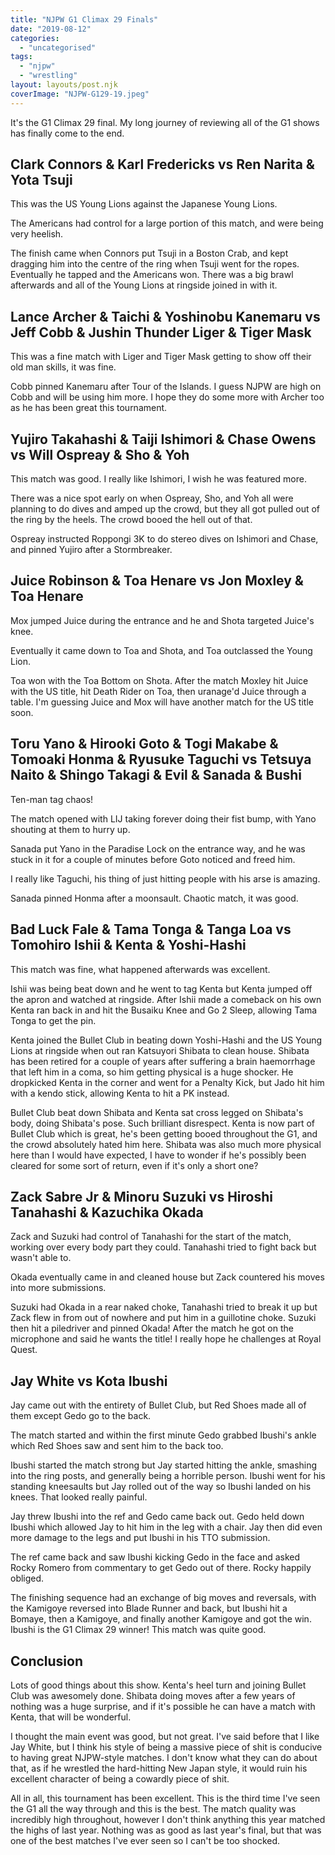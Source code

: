 ```yaml
---
title: "NJPW G1 Climax 29 Finals"
date: "2019-08-12"
categories: 
  - "uncategorised"
tags: 
  - "njpw"
  - "wrestling"
layout: layouts/post.njk
coverImage: "NJPW-G129-19.jpeg"
---
```


It's the G1 Climax 29 final. My long journey of reviewing all of the G1 shows has finally come to the end.

## Clark Connors & Karl Fredericks vs Ren Narita & Yota Tsuji

This was the US Young Lions against the Japanese Young Lions.

The Americans had control for a large portion of this match, and were being very heelish.

The finish came when Connors put Tsuji in a Boston Crab, and kept dragging him into the centre of the ring when Tsuji went for the ropes. Eventually he tapped and the Americans won. There was a big brawl afterwards and all of the Young Lions at ringside joined in with it.

## Lance Archer & Taichi & Yoshinobu Kanemaru vs Jeff Cobb & Jushin Thunder Liger & Tiger Mask

This was a fine match with Liger and Tiger Mask getting to show off their old man skills, it was fine.

Cobb pinned Kanemaru after Tour of the Islands. I guess NJPW are high on Cobb and will be using him more. I hope they do some more with Archer too as he has been great this tournament.

## Yujiro Takahashi & Taiji Ishimori & Chase Owens vs Will Ospreay & Sho & Yoh

This match was good. I really like Ishimori, I wish he was featured more.

There was a nice spot early on when Ospreay, Sho, and Yoh all were planning to do dives and amped up the crowd, but they all got pulled out of the ring by the heels. The crowd booed the hell out of that.

Ospreay instructed Roppongi 3K to do stereo dives on Ishimori and Chase, and pinned Yujiro after a Stormbreaker.

## Juice Robinson & Toa Henare vs Jon Moxley & Toa Henare

Mox jumped Juice during the entrance and he and Shota targeted Juice's knee.

Eventually it came down to Toa and Shota, and Toa outclassed the Young Lion.

Toa won with the Toa Bottom on Shota. After the match Moxley hit Juice with the US title, hit Death Rider on Toa, then uranage'd Juice through a table. I'm guessing Juice and Mox will have another match for the US title soon.

## Toru Yano & Hirooki Goto & Togi Makabe & Tomoaki Honma & Ryusuke Taguchi vs Tetsuya Naito & Shingo Takagi & Evil & Sanada & Bushi

Ten-man tag chaos!

The match opened with LIJ taking forever doing their fist bump, with Yano shouting at them to hurry up.

Sanada put Yano in the Paradise Lock on the entrance way, and he was stuck in it for a couple of minutes before Goto noticed and freed him.

I really like Taguchi, his thing of just hitting people with his arse is amazing.

Sanada pinned Honma after a moonsault. Chaotic match, it was good.

## Bad Luck Fale & Tama Tonga & Tanga Loa vs Tomohiro Ishii & Kenta & Yoshi-Hashi

This match was fine, what happened afterwards was excellent.

Ishii was being beat down and he went to tag Kenta but Kenta jumped off the apron and watched at ringside. After Ishii made a comeback on his own Kenta ran back in and hit the Busaiku Knee and Go 2 Sleep, allowing Tama Tonga to get the pin.

Kenta joined the Bullet Club in beating down Yoshi-Hashi and the US Young Lions at ringside when out ran Katsuyori Shibata to clean house. Shibata has been retired for a couple of years after suffering a brain haemorrhage that left him in a coma, so him getting physical is a huge shocker. He dropkicked Kenta in the corner and went for a Penalty Kick, but Jado hit him with a kendo stick, allowing Kenta to hit a PK instead.

Bullet Club beat down Shibata and Kenta sat cross legged on Shibata's body, doing Shibata's pose. Such brilliant disrespect. Kenta is now part of Bullet Club which is great, he's been getting booed throughout the G1, and the crowd absolutely hated him here. Shibata was also much more physical here than I would have expected, I have to wonder if he's possibly been cleared for some sort of return, even if it's only a short one?

## Zack Sabre Jr & Minoru Suzuki vs Hiroshi Tanahashi & Kazuchika Okada

Zack and Suzuki had control of Tanahashi for the start of the match, working over every body part they could. Tanahashi tried to fight back but wasn't able to.

Okada eventually came in and cleaned house but Zack countered his moves into more submissions.

Suzuki had Okada in a rear naked choke, Tanahashi tried to break it up but Zack flew in from out of nowhere and put him in a guillotine choke. Suzuki then hit a piledriver and pinned Okada! After the match he got on the microphone and said he wants the title! I really hope he challenges at Royal Quest.

## Jay White vs Kota Ibushi

Jay came out with the entirety of Bullet Club, but Red Shoes made all of them except Gedo go to the back.

The match started and within the first minute Gedo grabbed Ibushi's ankle which Red Shoes saw and sent him to the back too.

Ibushi started the match strong but Jay started hitting the ankle, smashing into the ring posts, and generally being a horrible person. Ibushi went for his standing kneesaults but Jay rolled out of the way so Ibushi landed on his knees. That looked really painful.

Jay threw Ibushi into the ref and Gedo came back out. Gedo held down Ibushi which allowed Jay to hit him in the leg with a chair. Jay then did even more damage to the legs and put Ibushi in his TTO submission.

The ref came back and saw Ibushi kicking Gedo in the face and asked Rocky Romero from commentary to get Gedo out of there. Rocky happily obliged.

The finishing sequence had an exchange of big moves and reversals, with the Kamigoye reversed into Blade Runner and back, but Ibushi hit a Bomaye, then a Kamigoye, and finally another Kamigoye and got the win. Ibushi is the G1 Climax 29 winner! This match was quite good.

## Conclusion

Lots of good things about this show. Kenta's heel turn and joining Bullet Club was awesomely done. Shibata doing moves after a few years of nothing was a huge surprise, and if it's possible he can have a match with Kenta, that will be wonderful.

I thought the main event was good, but not great. I've said before that I like Jay White, but I think his style of being a massive piece of shit is conducive to having great NJPW-style matches. I don't know what they can do about that, as if he wrestled the hard-hitting New Japan style, it would ruin his excellent character of being a cowardly piece of shit.

All in all, this tournament has been excellent. This is the third time I've seen the G1 all the way through and this is the best. The match quality was incredibly high throughout, however I don't think anything this year matched the highs of last year. Nothing was as good as last year's final, but that was one of the best matches I've ever seen so I can't be too shocked.
